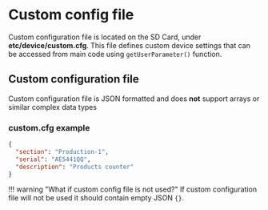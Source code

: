 # Custom config file

Custom configuration file is located on the SD Card, under **etc/device/custom.cfg**. This file defines custom device settings 
that can be accessed from main code using `getUserParameter()` function.


## Custom configuration file
Custom configuration file is JSON formatted and does **not** support arrays or similar complex data types

### custom.cfg example

```json
{
  "section": "Production-1",
  "serial": "AE5441QQ",
  "description": "Products counter"
}
```

!!! warning "What if custom config file is not used?"
    If custom configuration file will not be used it should contain empty JSON `{}`.